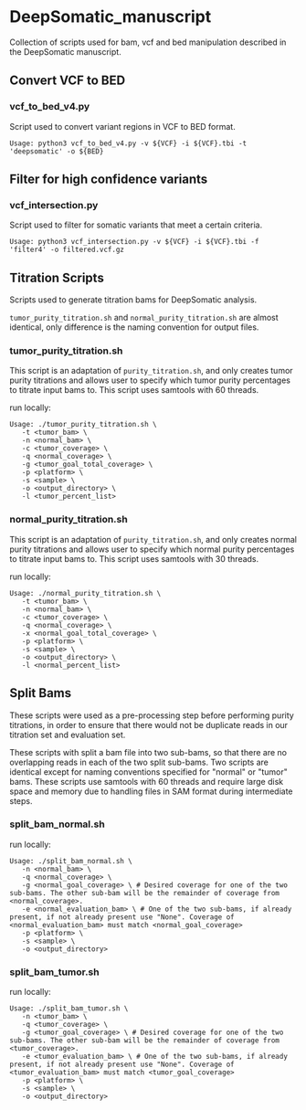 # DeepSomatic_manuscript
Collection of scripts used for bam, vcf and bed manipulation described in the DeepSomatic manuscript.

## Convert VCF to BED
### vcf_to_bed_v4.py
Script used to convert variant regions in VCF to BED format.
```
Usage: python3 vcf_to_bed_v4.py -v ${VCF} -i ${VCF}.tbi -t 'deepsomatic' -o ${BED}
```

## Filter for high confidence variants
### vcf_intersection.py
Script used to filter for somatic variants that meet a certain criteria.
```
Usage: python3 vcf_intersection.py -v ${VCF} -i ${VCF}.tbi -f 'filter4' -o filtered.vcf.gz
```

## Titration Scripts
Scripts used to generate titration bams for DeepSomatic analysis. 

`tumor_purity_titration.sh` and `normal_purity_titration.sh` are almost identical, only difference is the naming convention for output files.

### tumor_purity_titration.sh
This script is an adaptation of `purity_titration.sh`, and only creates tumor purity titrations and allows user to specify which tumor purity percentages to titrate input bams to. 
This script uses samtools with 60 threads.

run locally:
```
Usage: ./tumor_purity_titration.sh \
   -t <tumor_bam> \
   -n <normal_bam> \
   -c <tumor_coverage> \
   -q <normal_coverage> \
   -g <tumor_goal_total_coverage> \
   -p <platform> \
   -s <sample> \
   -o <output_directory> \
   -l <tumor_percent_list>
```
### normal_purity_titration.sh
This script is an adaptation of `purity_titration.sh`, and only creates normal purity titrations and allows user to specify which normal purity percentages to titrate input bams to. 
This script uses samtools with 30 threads.

run locally:
```
Usage: ./normal_purity_titration.sh \
   -t <tumor_bam> \
   -n <normal_bam> \
   -c <tumor_coverage> \
   -q <normal_coverage> \
   -x <normal_goal_total_coverage> \
   -p <platform> \
   -s <sample> \
   -o <output_directory> \
   -l <normal_percent_list>
```
## Split Bams
These scripts were used as a pre-processing step before performing purity titrations, in order to ensure that there would not be duplicate reads in our titration set and evaluation set. 

These scripts with split a bam file into two sub-bams, so that there are no overlapping reads in each of the two split sub-bams. 
Two scripts are identical except for naming conventions specified for "normal" or "tumor" bams. These scripts use samtools with 60 threads and require large disk space and memory due to handling files in SAM format during intermediate steps.

### split_bam_normal.sh
run locally:
```
Usage: ./split_bam_normal.sh \
   -n <normal_bam> \
   -q <normal_coverage> \
   -g <normal_goal_coverage> \ # Desired coverage for one of the two sub-bams. The other sub-bam will be the remainder of coverage from <normal_coverage>.
   -e <normal_evaluation_bam> \ # One of the two sub-bams, if already present, if not already present use "None". Coverage of <normal_evaluation_bam> must match <normal_goal_coverage>
   -p <platform> \
   -s <sample> \
   -o <output_directory>
```

### split_bam_tumor.sh
run locally:
```
Usage: ./split_bam_tumor.sh \
   -n <tumor_bam> \
   -q <tumor_coverage> \
   -g <tumor_goal_coverage> \ # Desired coverage for one of the two sub-bams. The other sub-bam will be the remainder of coverage from <tumor_coverage>.
   -e <tumor_evaluation_bam> \ # One of the two sub-bams, if already present, if not already present use "None". Coverage of <tumor_evaluation_bam> must match <tumor_goal_coverage>
   -p <platform> \
   -s <sample> \
   -o <output_directory>
```
